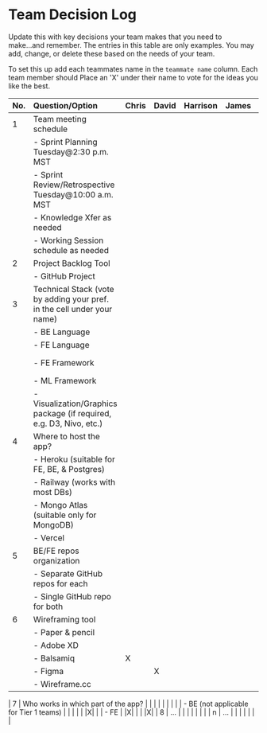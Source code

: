 # Team Decision Log

Update this with key decisions your team makes that you need to make...and 
remember. The entries in this table are only examples. You may add, change, or
delete these based on the needs of your team.

To set this up add each teammates name in the `teammate name` column. Each 
team member should Place an 'X' under their name to vote for the ideas 
you like the best.

| No. | Question/Option | Chris | David | Harrison | James | Sean | Yong |
| :--- | :--- | :--- | :--- | :--- | :--- | :--- | :--- |
| 1 | Team meeting schedule | | | | | | |
|   |	- Sprint Planning Tuesday@2:30 p.m. MST | | | | | | |
|   | - Sprint Review/Retrospective Tuesday@10:00 a.m. MST
|   |	- Knowledge Xfer as needed | | | | | | |
|   |	- Working Session schedule as needed | | | | | | |
| 2	| Project Backlog Tool | | | | | | |
|   |	- GitHub Project | | | | | | |
| 3	| Technical Stack (vote by adding your pref. in the cell under your name) | | | | | | |
|   |	- BE Language | | | | | |PostgreSQL|
|   |	- FE Language | | | | | |TypeScript|
|   |	- FE Framework | | | | | |Next.js with app router|
|   |	- ML Framework | | | | | | |
|   |	- Visualization/Graphics package (if required, e.g. D3, Nivo, etc.) | | | | | | |
| 4	| Where to host the app? | | | | | | |
|   |	- Heroku (suitable for FE, BE, & Postgres) | | | | | | |
|   |	- Railway (works with most DBs)  | | | | | | |
|   |	- Mongo Atlas (suitable only for MongoDB) | | | | | | |
|   | - Vercel | | | | | |X|
| 5	| BE/FE repos organization | | | | | | |
|   |	- Separate GitHub repos for each | | | | | | |
|   |	- Single GitHub repo for both | | | | | |X|
| 6	| Wireframing tool | | | | | | |
|   |	- Paper & pencil | | | | | | |
|   |	- Adobe XD | | | | | | |
|   |	- Balsamiq |X| | | | | |
|   |	- Figma | |X| | | |X|
|   |	- Wireframe.cc | | | | | | |

| 7	| Who works in which part of the app? | | | | | | |
|   | - BE (not applicable for Tier 1 teams) | | | | | |X|
|   |	- FE | |X| | | |X|
| 8	| ... | | | | | | |
| n | ... | | | | | | |
